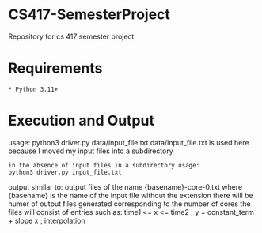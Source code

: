 # CS417-SemesterProject

Repository for cs 417 semester project

# Requirements

    * Python 3.11+

# Execution and Output

usage: 
    python3 driver.py data/input_file.txt
    data/input_file.txt is used here because I moved my input files into a subdirectory

    in the absence of input files in a subdirectory usage:
    python3 driver.py input_file.txt

output similar to: 
    output files of the name {basename}-core-0.txt
    where {basename} is the name of the input file without the extension
    there will be numer of output files generated corresponding to the number of cores
    the files will consist of entries such as: 	   time1 <= x <=   time2 ; y =    constant_term + slope x ; interpolation
